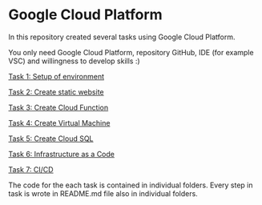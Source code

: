 # Google Cloud Platform 
In this repository created several tasks using Google Cloud Platform.

You only need Google Cloud Platform, repository GitHub, IDE (for example VSC) and willingness to develop skills :)


[Task 1: Setup of environment](https://github.com/magdap1601/cloud_challenge/tree/main/task_1) 

[Task 2: Create static website](https://github.com/magdap1601/cloud_challenge/tree/main/task_2)

[Task 3: Create Cloud Function](https://github.com/magdap1601/cloud_challenge/tree/main/task_3)

[Task 4: Create Virtual Machine]()

[Task 5: Create Cloud SQL](https://github.com/magdap1601/cloud_challenge/tree/main/task_5)

[Task 6: Infrastructure as a Code](https://github.com/magdap1601/cloud_challenge/tree/main/task_6)

[Task 7: CI/CD](https://github.com/magdap1601/dareit-terraform)

The code for the each task is contained in individual folders. Every step in task is wrote in README.md file also in individual folders.
